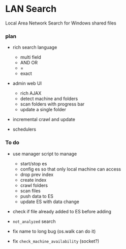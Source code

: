 # LAN Search

Local Area Network Search for Windows shared files

### plan

- rich search language
    - multi field
    - AND OR
    - =
    - exact
    
- admin web UI
    - rich AJAX
    - detect machine and folders
    - scan folders with progress bar
    - update a single folder
    
- incremental crawl and update
- schedulers

### To do

- use manager script to manage
    - start/stop es
    - config es so that only local machine can access
    - drop prev index
    - create index
    - crawl folders
    - scan files
    - push data to ES
    - update ES with data change
    
- check if file already added to ES before adding
- `not_analyzed` search
- fix name to long bug (os.walk can do it)
- fix `check_machine_availability` (socket?)